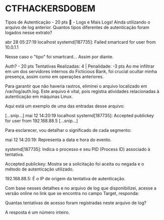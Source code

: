 # CTFHACKERSDOBEM


Tipos de Autenticação - 20 pts
📜 - Logs e Mais Logs!
Ainda utilizando o arquivo de log anterior. Quantos tipos diferentes de autenticação foram logados nesse extrato?

abr 28 05:27:19 localhost systemd[187735]: Failed smartcard for user from 10.0.1.1

Nesse caso o "tipo" foi smartcard... Assim por diante.




Auth? - 20 pts
Tentativas Realizadas: 4 | Penalidade: -3 pts
Ao me infiltrar em um dos servidores internos do Ficticious Bank, foi crucial ocultar minha presença, assim como em operações anteriores.

Para garantir que não haveria rastros, eliminei o arquivo localizado em /var/log/auth.log. Este arquivo é vital, pois registra atividades relacionadas à autenticação em máquinas Linux.

Aqui está um exemplo de uma das entradas desse arquivo:

[...snip...]
mai 12 14:20:19 localhost systemd[187735]: Accepted publickey for user from 192.168.88.5
[...snip...]

Para esclarecer, vou detalhar o significado de cada segmento:

mai 12 14:20:19: Representa a data e hora do evento.

systemd[187735]: Indica o processo e seu PID (Process ID) associado à tentativa.

Accepted publickey: Mostra se a solicitação foi aceita ou negada e o método de autenticação utilizado.

192.168.88.5: É o IP de origem da tentativa de autenticação.

Com base nesses detalhes e no arquivo de log que disponibilizei, acesse a versão online no link que se encontra no campo Target, responda:

Quantas tentativas de acesso foram registradas neste arquivo de log?

A resposta é um número inteiro.
